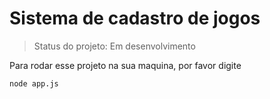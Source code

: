 <h1>Sistema de cadastro de jogos</h1>

>Status do projeto: Em desenvolvimento

Para rodar esse projeto na sua maquina, por favor digite

```
node app.js
```
